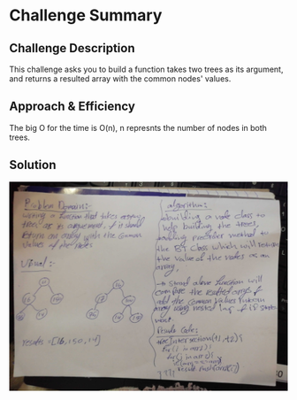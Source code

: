 # Challenge Summary

## Challenge Description

This challenge asks you to build a function takes two trees as its argument, and returns a resulted array with the common nodes' values.

## Approach & Efficiency

The big O for the time is O(n), n represnts the number of nodes in both trees.

## Solution

![](assesst/11.jpg)

